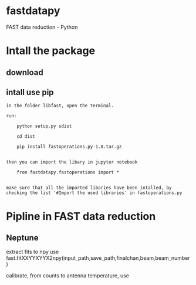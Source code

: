 # fastdatapy
FAST data reduction - Python


# Intall the package

## download


## intall use pip

	in the folder libfast, open the terminal. 
	
	run: 
	
		python setup.py sdist
	
		cd dist
		
		pip install fastoperations.py-1.0.tar.gz
		
		
	then you can import the libary in jupyter notebook
	
		from fastdatapy.fastoperations import *
		
		
	make sure that all the imported libaries have been intalled, by checking the list '#Import the used libraries' in fastoperations.py
	
	
	


# Pipline in FAST data reduction


## Neptune

extract fits to npy use fast.fitXXYYXYYX2npy(input_path,save_path,finalchan,beam,beam_number)

calibrate, from counts to antenna temperature, use 
